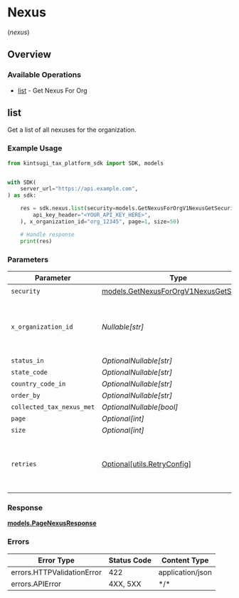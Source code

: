 # Nexus
(*nexus*)

## Overview

### Available Operations

* [list](#list) - Get Nexus For Org

## list

Get a list of all nexuses for the organization.

### Example Usage

<!-- UsageSnippet language="python" operationID="get_nexus_for_org_v1_nexus_get" method="get" path="/v1/nexus" -->
```python
from kintsugi_tax_platform_sdk import SDK, models


with SDK(
    server_url="https://api.example.com",
) as sdk:

    res = sdk.nexus.list(security=models.GetNexusForOrgV1NexusGetSecurity(
        api_key_header="<YOUR_API_KEY_HERE>",
    ), x_organization_id="org_12345", page=1, size=50)

    # Handle response
    print(res)

```

### Parameters

| Parameter                                                                                   | Type                                                                                        | Required                                                                                    | Description                                                                                 | Example                                                                                     |
| ------------------------------------------------------------------------------------------- | ------------------------------------------------------------------------------------------- | ------------------------------------------------------------------------------------------- | ------------------------------------------------------------------------------------------- | ------------------------------------------------------------------------------------------- |
| `security`                                                                                  | [models.GetNexusForOrgV1NexusGetSecurity](../../models/getnexusfororgv1nexusgetsecurity.md) | :heavy_check_mark:                                                                          | N/A                                                                                         |                                                                                             |
| `x_organization_id`                                                                         | *Nullable[str]*                                                                             | :heavy_check_mark:                                                                          | The unique identifier for the organization making the request                               | org_12345                                                                                   |
| `status_in`                                                                                 | *OptionalNullable[str]*                                                                     | :heavy_minus_sign:                                                                          | N/A                                                                                         |                                                                                             |
| `state_code`                                                                                | *OptionalNullable[str]*                                                                     | :heavy_minus_sign:                                                                          | N/A                                                                                         |                                                                                             |
| `country_code_in`                                                                           | *OptionalNullable[str]*                                                                     | :heavy_minus_sign:                                                                          | N/A                                                                                         |                                                                                             |
| `order_by`                                                                                  | *OptionalNullable[str]*                                                                     | :heavy_minus_sign:                                                                          | N/A                                                                                         |                                                                                             |
| `collected_tax_nexus_met`                                                                   | *OptionalNullable[bool]*                                                                    | :heavy_minus_sign:                                                                          | N/A                                                                                         |                                                                                             |
| `page`                                                                                      | *Optional[int]*                                                                             | :heavy_minus_sign:                                                                          | Page number                                                                                 |                                                                                             |
| `size`                                                                                      | *Optional[int]*                                                                             | :heavy_minus_sign:                                                                          | Page size                                                                                   |                                                                                             |
| `retries`                                                                                   | [Optional[utils.RetryConfig]](../../models/utils/retryconfig.md)                            | :heavy_minus_sign:                                                                          | Configuration to override the default retry behavior of the client.                         |                                                                                             |

### Response

**[models.PageNexusResponse](../../models/pagenexusresponse.md)**

### Errors

| Error Type                 | Status Code                | Content Type               |
| -------------------------- | -------------------------- | -------------------------- |
| errors.HTTPValidationError | 422                        | application/json           |
| errors.APIError            | 4XX, 5XX                   | \*/\*                      |
